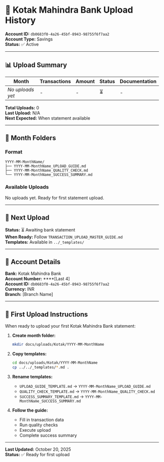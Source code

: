 # 🏦 Kotak Mahindra Bank Upload History

**Account ID:** `db0683f0-4a26-45bf-8943-98755f6f7aa2`  
**Account Type:** Savings  
**Status:** ✅ Active

---

## 📊 Upload Summary

| Month | Transactions | Amount | Status | Documentation |
|-------|--------------|--------|--------|---------------|
| _No uploads yet_ | - | - | ⏳ | - |

**Total Uploads:** 0  
**Last Upload:** N/A  
**Next Expected:** When statement available

---

## 📁 Month Folders

### Format
```
YYYY-MM-MonthName/
├── YYYY-MM-MonthName_UPLOAD_GUIDE.md
├── YYYY-MM-MonthName_QUALITY_CHECK.md
└── YYYY-MM-MonthName_SUCCESS_SUMMARY.md
```

### Available Uploads
No uploads yet. Ready for first statement upload.

---

## 🎯 Next Upload

**Status:** ⏳ Awaiting bank statement  
**When Ready:** Follow `TRANSACTION_UPLOAD_MASTER_GUIDE.md`  
**Templates:** Available in `../_templates/`

---

## 📝 Account Details

**Bank:** Kotak Mahindra Bank  
**Account Number:** ****[Last 4]  
**Account ID:** `db0683f0-4a26-45bf-8943-98755f6f7aa2`  
**Currency:** INR  
**Branch:** [Branch Name]

---

## 🚀 First Upload Instructions

When ready to upload your first Kotak Mahindra Bank statement:

1. **Create month folder:**
   ```bash
   mkdir docs/uploads/Kotak/YYYY-MM-MonthName
   ```

2. **Copy templates:**
   ```bash
   cd docs/uploads/Kotak/YYYY-MM-MonthName
   cp ../../_templates/*.md .
   ```

3. **Rename templates:**
   - `UPLOAD_GUIDE_TEMPLATE.md` → `YYYY-MM-MonthName_UPLOAD_GUIDE.md`
   - `QUALITY_CHECK_TEMPLATE.md` → `YYYY-MM-MonthName_QUALITY_CHECK.md`
   - `SUCCESS_SUMMARY_TEMPLATE.md` → `YYYY-MM-MonthName_SUCCESS_SUMMARY.md`

4. **Follow the guide:**
   - Fill in transaction data
   - Run quality checks
   - Execute upload
   - Complete success summary

---

**Last Updated:** October 20, 2025  
**Status:** ✅ Ready for first upload

